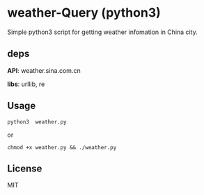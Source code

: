 # weather-Query (python3) 
Simple python3 script for getting weather infomation in China city.    

## deps

**API**: weather.sina.com.cn   

**libs**: urllib, re   

## Usage

```
python3  weather.py
```
or    
```
chmod +x weather.py && ./weather.py
```

## License
MIT

